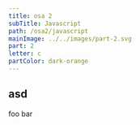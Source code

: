```yaml
---
title: osa 2
subTitle: Javascript
path: /osa2/javascript
mainImage: ../../images/part-2.svg
part: 2
letter: c
partColor: dark-orange
---
```


<div class="content">

## asd

foo bar

</div>

